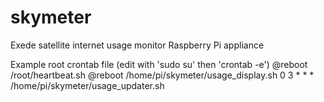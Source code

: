 # skymeter
Exede satellite internet usage monitor Raspberry Pi appliance


Example root crontab file (edit with 'sudo su' then 'crontab -e')
@reboot /root/heartbeat.sh
@reboot /home/pi/skymeter/usage_display.sh
0 3 * * * /home/pi/skymeter/usage_updater.sh
